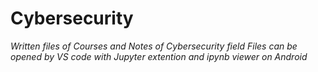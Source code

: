 # Cybersecurity
*Written files of Courses and Notes of Cybersecurity field*
*Files can be opened by VS code with Jupyter extention and ipynb viewer on Android*
